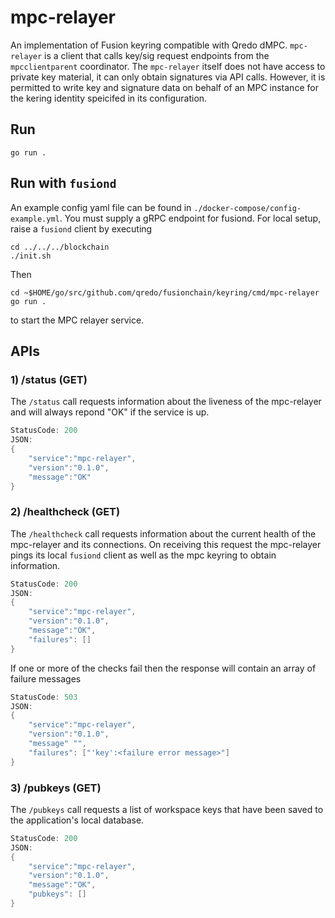 # mpc-relayer

An implementation of Fusion keyring compatible with Qredo dMPC. `mpc-relayer` is a client that calls key/sig request endpoints from the `mpcclientparent` coordinator. The `mpc-relayer` itself does not have access to private key material, it can only obtain signatures via API calls. However, it is permitted to write key and signature data on behalf of an MPC instance for the kering identity speicifed in its configuration.


## Run

```
go run .
```

## Run with `fusiond`

An example config yaml file can be found in `./docker-compose/config-example.yml`. You must supply a gRPC endpoint for fusiond.
For local setup, raise a `fusiond` client by executing

```
cd ../../../blockchain
./init.sh
```

Then

```
cd ~$HOME/go/src/github.com/qredo/fusionchain/keyring/cmd/mpc-relayer
go run .
```

to start the MPC relayer service.

## APIs

### 1) /status (GET)

The `/status` call requests information about the liveness of the mpc-relayer and will always repond "OK" if the service is up. 

```go
StatusCode: 200
JSON:
{
    "service":"mpc-relayer",
    "version":"0.1.0",
    "message":"OK"
}
```

### 2) /healthcheck (GET)

The `/healthcheck` call requests information about the current health of the mpc-relayer and its connections. On receiving this request the mpc-relayer pings its local `fusiond` client as well as the mpc keyring to obtain information.

```go
StatusCode: 200
JSON:
{
    "service":"mpc-relayer",
    "version":"0.1.0",
    "message":"OK",
    "failures": []
}
```

If one or more of the checks fail then the response will contain an array of failure messages

```go
StatusCode: 503
JSON: 
{
    "service":"mpc-relayer",
    "version":"0.1.0",
    "message" "",
    "failures": ["'key':<failure error message>"]
} 
```

### 3) /pubkeys (GET) 

The `/pubkeys` call requests a list of workspace keys that have been saved to the  application's local database.

```go
StatusCode: 200
JSON:
{
    "service":"mpc-relayer",
    "version":"0.1.0",
    "message":"OK",
    "pubkeys": []
}
```